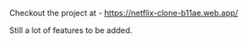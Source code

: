 Checkout the project at - https://netflix-clone-b11ae.web.app/

Still a lot of features to be added.
